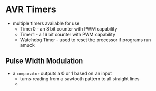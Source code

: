 # AVR Timers

* multiple timers available for use
    * Timer0 - an 8 bit counter with PWM capability
    * Timer1 - a 16 bit counter with PWM capability
    * Watchdog Timer - used to reset the processor if programs run amuck

## Pulse Width Modulation
* a `comparator` outputs a 0 or 1 based on an input
    * turns reading from a sawtooth pattern to all straight lines
    * 
